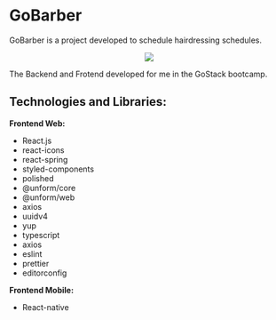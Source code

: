 # GoBarber
GoBarber is a project developed to schedule hairdressing schedules.
<p align="center">
  <img src="https://user-images.githubusercontent.com/56945282/89326287-f2272b80-d681-11ea-927f-cb6b75776d67.jpg">
</p>

The Backend and Frotend developed for me in the GoStack bootcamp.

## Technologies and Libraries: 
**Frontend Web:** 
* React.js
* react-icons
* react-spring
* styled-components
* polished
* @unform/core
* @unform/web
* axios
* uuidv4
* yup 
* typescript
* axios
* eslint
* prettier
* editorconfig

**Frontend Mobile:**
* React-native

